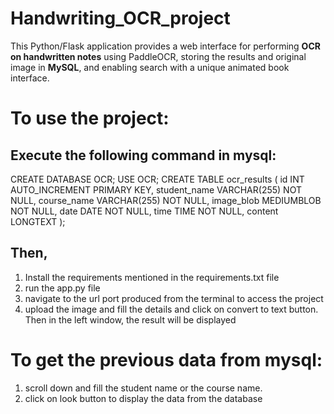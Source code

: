 # Handwriting_OCR_project
This Python/Flask application provides a web interface for performing **OCR on handwritten notes** using PaddleOCR, storing the results and original image in **MySQL**, and enabling search with a unique animated book interface.

# To use the project:
## Execute the following command in mysql:
CREATE DATABASE OCR;
USE OCR;
CREATE TABLE ocr_results (
    id INT AUTO_INCREMENT PRIMARY KEY,
    student_name VARCHAR(255) NOT NULL,
    course_name VARCHAR(255) NOT NULL,
    image_blob MEDIUMBLOB NOT NULL, 
    date DATE NOT NULL,
    time TIME NOT NULL,
    content LONGTEXT
);
## Then,
1. Install the requirements mentioned in the requirements.txt file
2. run the app.py file
3. navigate to the url port produced from the terminal to access the project
4. upload the image and fill the details and click on convert to text button. Then in the left window, the result will be displayed
   
# To get the previous data from mysql:
1. scroll down and fill the student name or the course name.
2. click on look button to display the data from the database

